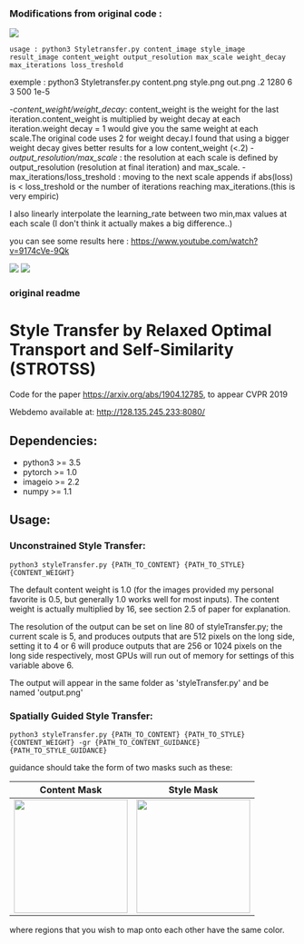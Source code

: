 ### Modifications from original code :

<img src='https://github.com/lulu1315/STROTSS/blob/master/lou1.jpeg?raw=true'>

```
usage : python3 Styletransfer.py content_image style_image result_image content_weight output_resolution max_scale weight_decay max_iterations loss_treshold
```

exemple : python3 Styletransfer.py content.png style.png out.png .2 1280 6 3 500 1e-5

-*content_weight/weight_decay*: content_weight is the weight for the last iteration.content_weight is multiplied by weight decay at each iteration.weight decay = 1 would give you the same weight at each scale.The original code uses 2 for weight decay.I found that using a bigger weight decay gives better results for a low content_weight (<.2)
-*output_resolution/max_scale* : the resolution at each scale is defined by output_resolution (resolution at final iteration) and max_scale.
-max_iterations/loss_treshold : moving to the next scale appends if abs(loss) is < loss_treshold or the number of iterations reaching max_iterations.(this is very empiric)

I also linearly interpolate the learning_rate between two min,max values at each scale (I don't think it actually makes a big difference..)

you can see some results here : https://www.youtube.com/watch?v=9174cVe-9Qk

<img src='https://github.com/lulu1315/STROTSS/blob/master/lou2.jpeg?raw=true'>
<img src='https://github.com/lulu1315/STROTSS/blob/master/lou3.jpeg?raw=true'>

### original readme

# Style Transfer by Relaxed Optimal Transport and Self-Similarity (STROTSS)
Code for the paper https://arxiv.org/abs/1904.12785, to appear CVPR 2019

Webdemo available at: http://128.135.245.233:8080/ 

## Dependencies:
* python3 >= 3.5
* pytorch >= 1.0
* imageio >= 2.2
* numpy >= 1.1

## Usage:
### Unconstrained Style Transfer:

```
python3 styleTransfer.py {PATH_TO_CONTENT} {PATH_TO_STYLE} {CONTENT_WEIGHT}
```

The default content weight is 1.0 (for the images provided my personal favorite is 0.5, but generally 1.0 works well for most inputs). The content weight is actually multiplied by 16, see section 2.5 of paper for explanation. 

The resolution of the output can be set on line 80 of styleTransfer.py; the current scale is 5, and produces outputs that are 512 pixels on the long side, setting it to 4 or 6 will produce outputs that are 256 or 1024 pixels on the long side respectively, most GPUs will run out of memory for settings of this variable above 6.

The output will appear in the same folder as 'styleTransfer.py' and be named 'output.png'

### Spatially Guided Style Transfer:

```
python3 styleTransfer.py {PATH_TO_CONTENT} {PATH_TO_STYLE} {CONTENT_WEIGHT} -gr {PATH_TO_CONTENT_GUIDANCE} {PATH_TO_STYLE_GUIDANCE}
```

guidance should take the form of two masks such as these:


Content Mask           |  Style Mask
:-------------------------:|:-------------------------:
<img height="200" src='https://github.com/nkolkin13/STROTSS/blob/master/content_guidance.jpg?raw=true'> |  <img height="200" src='https://github.com/nkolkin13/STROTSS/blob/master/style_guidance.jpg?raw=true'>


where regions that you wish to map onto each other have the same color.
